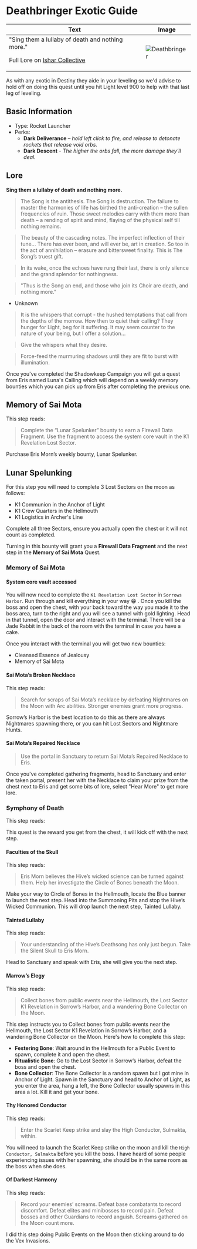 # Deathbringer Exotic Guide
Text | Image
-----|-------
"Sing them a lullaby of death and nothing more."<p>Full Lore on [Ishar Collective](https://www.ishtar-collective.net/entries/deathbringer)|![Deathbringer](https://ras117mike.github.io/Destiny2/images/icons/deathbringer.jpg)

As with any exotic in Destiny they aide in your leveling so we'd advise to hold off on doing this quest until you hit Light level 900 to help with that last leg of leveling.

## Basic Information
* Type: Rocket Launcher
* Perks:
    * **Dark Deliverance** – _hold left click to fire, and release to detonate rockets that release void orbs._
    * **Dark Descent** - _The higher the orbs fall, the more damage they’ll deal._

## Lore
**Sing them a lullaby of death and nothing more.**

> The Song is the antithesis. The Song is destruction. The failure to master the harmonies of life has birthed the anti-creation – the sullen frequencies of ruin. Those sweet melodies carry with them more than death – a rending of spirit and mind, flaying of the physical self till nothing remains.

>The beauty of the cascading notes. The imperfect inflection of their tune... There has ever been, and will ever be, art in creation. So too in the act of annihilation – erasure and bittersweet finality. This is The Song’s truest gift.

>In its wake, once the echoes have rung their last, there is only silence and the grand splendor for nothingness.

>"Thus is the Song an end, and those who join its Choir are death, and nothing more."
- Unknown

>It is the whispers that corrupt - the hushed temptations that call from the depths of the morrow. How then to quiet their calling? They hunger for Light, beg for it suffering. It may seem counter to the nature of your being, but I offer a solution...

>Give the whispers what they desire.

>Force-feed the murmuring shadows until they are fit to burst with illumination.

Once you've completed the Shadowkeep Campaign you will get a quest from Eris named Luna's Calling which will depend on a weekly memory bounties which you can pick up from Eris after completing the previous one.

## Memory of Sai Mota

This step reads:
> Complete the “Lunar Spelunker” bounty to earn a Firewall Data Fragment. Use the fragment to access the system core vault in the K1 Revelation Lost Sector.

Purchase Eris Morn’s weekly bounty, Lunar Spelunker.

## Lunar Spelunking

For this step you will need to complete 3 Lost Sectors on the moon as follows:

* K1 Communion in the Anchor of Light
* K1 Crew Quarters in the Hellmouth
* K1 Logistics in Archer's Line

Complete all three Sectors, ensure you actually open the chest or it will not count as completed.

Turning in this bounty will grant you a **Firewall Data Fragment** and the next step in the **Memory of Sai Mota** Quest.

### Memory of Sai Mota
#### System core vault accessed

You will now need to complete the `K1 Revelation Lost Sector` in `Sorrows Harbor`. Run through and kill everything in your way :grin: . Once you kill the boss and open the chest, with your back toward the way you made it to the boss area, turn to the right and you will see a tunnel with gold lighting. Head in that tunnel, open the door and interact with the terminal. There will be a Jade Rabbit in the back of the room with the terminal in case you have a cake.

Once you interact with the terminal you will get two new bounties:

* Cleansed Essence of Jealousy
* Memory of Sai Mota

#### Sai Mota’s Broken Necklace

This step reads:
> Search for scraps of Sai Mota’s necklace by defeating Nightmares on the Moon with Arc abilities. Stronger enemies grant more progress.

Sorrow’s Harbor is the best location to do this as there are always Nightmares spawning there, or you can hit Lost Sectors and Nightmare Hunts.

#### Sai Mota’s Repaired Necklace
>Use the portal in Sanctuary to return Sai Mota’s Repaired Necklace to Eris.

Once you've completed gathering fragments, head to Sanctuary and enter the taken portal, present her with the Necklace to claim your prize from the chest next to Eris and get some bits of lore, select "Hear More" to get more lore.

### Symphony of Death

This step reads:

This quest is the reward you get from the chest, it will kick off with the next step.

#### Faculties of the Skull

This step reads:
>Eris Morn believes the Hive’s wicked science can be turned against them. Help her investigate the Circle of Bones beneath the Moon.

Make your way to Circle of Bones in the Hellmouth, locate the Blue banner to launch the next step. Head into the Summoning Pits and stop the Hive’s Wicked Communion. This will drop launch the next step, Tainted Lullaby.

#### Tainted Lullaby

This step reads:
>Your understanding of the Hive’s Deathsong has only just begun. Take the Silent Skull to Eris Morn.

Head to Sanctuary and speak with Eris, she will give you the next step.

#### Marrow’s Elegy

This step reads:
>Collect bones from public events near the Hellmouth, the Lost Sector K1 Revelation in Sorrow’s Harbor, and a wandering Bone Collector on the Moon.

This step instructs you to Collect bones from public events near the Hellmouth, the Lost Sector K1 Revelation in Sorrow’s Harbor, and a wandering Bone Collector on the Moon. Here's how to complete this step:

* **Festering Bone**: Wait around in the Hellmouth for a Public Event to spawn, complete it and open the chest.
* **Ritualistic Bone**: Go to the Lost Sector in Sorrow’s Harbor, defeat the boss and open the chest.
* **Bone Collector**: The Bone Collector is a random spawn but I got mine in Anchor of Light. Spawn in the Sanctuary and head to Anchor of Light, as you enter the area, hang a left, the Bone Collector usually spawns in this area a lot. Kill it and get your bone.

#### Thy Honored Conductor

This step reads:
>Enter the Scarlet Keep strike and slay the High Conductor, Sulmakta, within.

You will need to launch the Scarlet Keep strike on the moon and kill the `High Conductor, Sulmakta` before you kill the boss. I have heard of some people experiencing issues with her spawning, she should be in the same room as the boss when she does.

#### Of Darkest Harmony

This step reads:
>Record your enemies’ screams. Defeat base combatants to record discomfort. Defeat elites and minibosses to record pain. Defeat bosses and other Guardians to record anguish. Screams gathered on the Moon count more.

I did this step doing Public Events on the Moon then sticking around to do the Vex Invasions.
